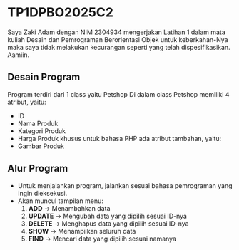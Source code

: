 # TP1DPBO2025C2
Saya Zaki Adam dengan NIM 2304934 mengerjakan Latihan 1 dalam mata kuliah Desain dan Pemrograman Berorientasi Objek untuk keberkahan-Nya maka saya tidak melakukan kecurangan seperti yang telah dispesifikasikan. Aamiin.

## Desain Program
Program terdiri dari 1 class yaitu Petshop
Di dalam class Petshop memiliki 4 atribut, yaitu:
* ID
* Nama Produk
* Kategori Produk
* Harga Produk
khusus untuk bahasa PHP ada atribut tambahan, yaitu:
* Gambar Produk

## Alur Program
- Untuk menjalankan program, jalankan sesuai bahasa pemrograman yang ingin dieksekusi.
- Akan muncul tampilan menu:
    1. **ADD** → Menambahkan data  
    2. **UPDATE** → Mengubah data yang dipilih sesuai ID-nya  
    3. **DELETE** → Menghapus data yang dipilih sesuai ID-nya  
    4. **SHOW** → Menampilkan seluruh data  
    5. **FIND** → Mencari data yang dipilih sesuai namanya  
